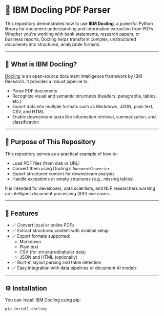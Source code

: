 # 🧠 IBM Docling PDF Parser

This repository demonstrates how to use **IBM Docling**, a powerful Python library for document understanding and information extraction from PDFs. Whether you're working with bank statements, research papers, or business reports, Docling helps transform complex, unstructured documents into structured, analyzable formats.

---

## 📌 What is IBM Docling?

[Docling](https://github.com/IBM/docling) is an open-source document intelligence framework by IBM Research. It provides a robust pipeline to:

- Parse PDF documents
- Recognize visual and semantic structures (headers, paragraphs, tables, etc.)
- Export data into multiple formats such as Markdown, JSON, plain text, CSV, and HTML
- Enable downstream tasks like information retrieval, summarization, and classification

---

## 🎯 Purpose of This Repository

This repository serves as a practical example of how to:

- Load PDF files (from disk or URL)
- Convert them using Docling’s `DocumentConverter`
- Export structured content for downstream analysis
- Handle exceptions or empty structures (e.g., missing tables)

It is intended for developers, data scientists, and NLP researchers working on intelligent document processing (IDP) use cases.

---

## 🚀 Features

- ✅ Convert local or online PDFs
- ✅ Extract structured content with minimal setup
- ✅ Export formats supported:
  - Markdown
  - Plain text
  - CSV (for structured/tabular data)
  - JSON and HTML (optionally)
- ✅ Built-in layout parsing and table detection
- ✅ Easy integration with data pipelines or document AI models

---

## ⚙️ Installation

You can install IBM Docling using pip:

```bash
pip install docling
